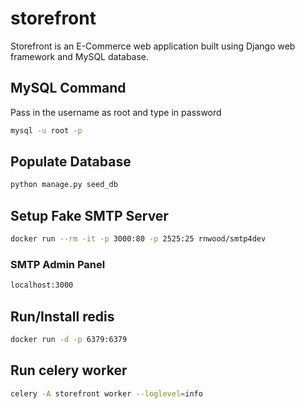# storefront
Storefront is an E-Commerce web application built using Django web framework and MySQL database.

## MySQL Command

Pass in the username as root and type in password
```bash
mysql -u root -p
```
## Populate Database
```bash
python manage.py seed_db
```

## Setup Fake SMTP Server
```bash
docker run --rm -it -p 3000:80 -p 2525:25 rnwood/smtp4dev
```
### SMTP Admin Panel
```bash
localhost:3000
```
## Run/Install redis
```bash
docker run -d -p 6379:6379
```
## Run celery worker
```bash
celery -A storefront worker --loglevel=info
```